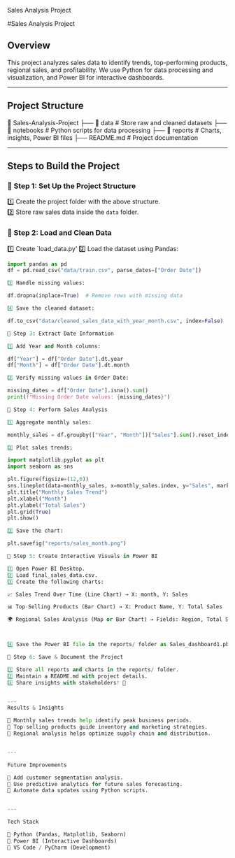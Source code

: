 Sales Analysis Project

#Sales Analysis Project  

## Overview  
This project analyzes sales data to identify trends, top-performing products, regional sales, and profitability. We use Python for data processing and visualization, and Power BI for interactive dashboards.  

---

## Project Structure

📁 Sales-Analysis-Project
├── 📂 data          # Store raw and cleaned datasets
├── 📂 notebooks     # Python scripts for data processing
├── 📂 reports       # Charts, insights, Power BI files
├── README.md        # Project documentation

---

##  Steps to Build the Project  

### **🔹 Step 1: Set Up the Project Structure**  
1️⃣ Create the project folder with the above structure.  
2️⃣ Store raw sales data inside the `data` folder.  

### **🔹 Step 2: Load and Clean Data**  
1️⃣ Create `load_data.py' 
2️⃣ Load the dataset using Pandas:  
   ```python
   import pandas as pd
   df = pd.read_csv("data/train.csv", parse_dates=["Order Date"])

3️⃣ Handle missing values:

df.dropna(inplace=True)  # Remove rows with missing data

4️⃣ Save the cleaned dataset:

df.to_csv("data/cleaned_sales_data_with_year_month.csv", index=False)

🔹 Step 3: Extract Date Information

1️⃣ Add Year and Month columns:

df["Year"] = df["Order Date"].dt.year
df["Month"] = df["Order Date"].dt.month

2️⃣ Verify missing values in Order Date:

missing_dates = df["Order Date"].isna().sum()
print(f"Missing Order Date values: {missing_dates}")

🔹 Step 4: Perform Sales Analysis

1️⃣ Aggregate monthly sales:

monthly_sales = df.groupby(["Year", "Month"])["Sales"].sum().reset_index()

2️⃣ Plot sales trends:

import matplotlib.pyplot as plt
import seaborn as sns

plt.figure(figsize=(12,6))
sns.lineplot(data=monthly_sales, x=monthly_sales.index, y="Sales", marker="o")
plt.title("Monthly Sales Trend")
plt.xlabel("Month")
plt.ylabel("Total Sales")
plt.grid(True)
plt.show()

3️⃣ Save the chart:

plt.savefig("reports/sales_month.png")

🔹 Step 5: Create Interactive Visuals in Power BI

1️⃣ Open Power BI Desktop.
2️⃣ Load final_sales_data.csv.
3️⃣ Create the following charts:

📈 Sales Trend Over Time (Line Chart) → X: month, Y: Sales

📊 Top-Selling Products (Bar Chart) → X: Product Name, Y: Total Sales

🌍 Regional Sales Analysis (Map or Bar Chart) → Fields: Region, Total Sales



4️⃣ Save the Power BI file in the reports/ folder as Sales_dashboard1.pbix.

🔹 Step 6: Save & Document the Project

1️⃣ Store all reports and charts in the reports/ folder.
2️⃣ Maintain a README.md with project details.
3️⃣ Share insights with stakeholders! 🚀


---
 Results & Insights

📌 Monthly sales trends help identify peak business periods.
📌 Top-selling products guide inventory and marketing strategies.
📌 Regional analysis helps optimize supply chain and distribution.


---

 Future Improvements

🔹 Add customer segmentation analysis.
🔹 Use predictive analytics for future sales forecasting.
🔹 Automate data updates using Python scripts.


---

 Tech Stack

🔹 Python (Pandas, Matplotlib, Seaborn)
🔹 Power BI (Interactive Dashboards)
🔹 VS Code / PyCharm (Development)

